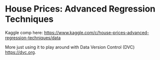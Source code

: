 # House Prices: Advanced Regression Techniques

Kaggle comp here: https://www.kaggle.com/c/house-prices-advanced-regression-techniques/data

More just using it to play around with Data Version Control (DVC) https://dvc.org.
